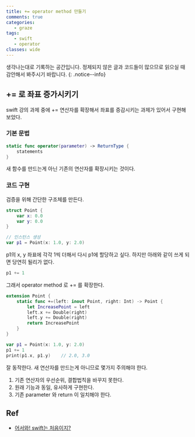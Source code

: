 ```yaml
---
title: += operator method 만들기
comments: true
categories:
   - graze
tags:
   - swift
   - operator
classes: wide
---
```

생각나는대로 기록하는 공간입니다. 정제되지 않은 글과 코드들이 많으므로 읽으실 때 감안해서 봐주시기 바랍니다.
{: .notice--info}

## += 로 좌표 증가시키기

swift 강의 과제 중에 += 연산자를 확장해서 좌표를 증감시키는 과제가 있어서 구현해보았다.

### 기본 문법

```swift
static func operator(parameter) -> ReturnType {
    statements
}
```

새 함수를 만드는게 아닌 기존의 연산자를 확장시키는 것이다.

### 코드 구현

검증을 위해 간단한 구조체를 만든다.

```swift
struct Point {
    var x: 0.0
    var y: 0.0
}

// 인스턴스 생성
var p1 = Point(x: 1.0, y: 2.0)
```

p1의 x, y 좌표에 각각 1씩 더해서 다시 p1에 할당하고 싶다. 하지만 아래와 같이 쓰게 되면 당연히 될리가 없다.

```swift
p1 += 1
```

그래서 operator method 로 += 를 확장한다.

```swift
extension Point {
    static func +=(left: inout Point, right: Int) -> Point {
        let IncreasePoint = left
        left.x += Double(right)
        left.y += Double(right)
        return IncreasePoint
    }
}

var p1 = Point(x: 1.0, y: 2.0)
p1 += 1
print(p1.x, p1.y)    // 2.0, 3.0
```

잘 동작한다. 새 연산자를 만드는게 아니므로 몇가지 주의해야 한다.

1. 기존 연산자의 우선순위, 결합법칙을 바꾸지 못한다.
2. 원래 기능과 동일, 유사하게 구현한다.
3. 기존 parameter 와 return 이 일치해야 한다.

## Ref
- [어서와! swift는 처음이지?](https://programmers.co.kr/learn/courses/)
